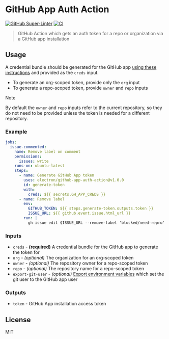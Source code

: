 # GitHub App Auth Action

[![GitHub Super-Linter](https://github.com/electron/github-app-auth-action/actions/workflows/linter.yml/badge.svg)](https://github.com/super-linter/super-linter)
[![CI](https://github.com/electron/github-app-auth-action/actions/workflows/ci.yml/badge.svg)](https://github.com/electron/github-app-auth-action/actions/workflows/ci.yml)

> GitHub Action which gets an auth token for a repo or organization via a
> GitHub app installation

## Usage

A credential bundle should be generated for the GitHub app
[using these instructions][generating-cred-bundle] and provided as the `creds`
input.

- To generate an org-scoped token, provide only the `org` input
- To generate a repo-scoped token, provide `owner` and `repo` inputs

> [!NOTE]
> By default the `owner` and `repo` inputs refer to the current repository, so
> they do not need to be provided unless the token is needed for a different
> repository.

### Example

```yaml
jobs:
  issue-commented:
    name: Remove label on comment
    permissions:
      issues: write
    runs-on: ubuntu-latest
    steps:
      - name: Generate GitHub App token
        uses: electron/github-app-auth-action@v1.0.0
        id: generate-token
        with:
          creds: ${{ secrets.GH_APP_CREDS }}
      - name: Remove label
        env:
          GITHUB_TOKEN: ${{ steps.generate-token.outputs.token }}
          ISSUE_URL: ${{ github.event.issue.html_url }}
        run: |
          gh issue edit $ISSUE_URL --remove-label 'blocked/need-repro'
```

### Inputs

- `creds` - **(required)** A credential bundle for the GitHub app to generate
            the token for
- `org` - *(optional)* The organization for an org-scoped token
- `owner` - *(optional)* The repository owner for a repo-scoped token
- `repo` - *(optional)* The repository name for a repo-scoped token
- `export-git-user` - *(optional)* [Export environment variables][git-env-variables]
  which set the git user to the GitHub app user

### Outputs

- `token` - GitHub App installation access token

## License

MIT

[generating-cred-bundle]: https://github.com/electron/github-app-auth#generating-credentials
[git-env-variables]: https://git-scm.com/book/en/v2/Git-Internals-Environment-Variables
